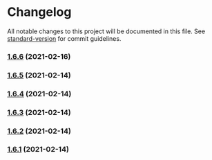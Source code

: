 # Changelog

All notable changes to this project will be documented in this file. See [standard-version](https://github.com/conventional-changelog/standard-version) for commit guidelines.

### [1.6.6](https://github.com/yegobox/flipper-plugins/compare/v1.2.7...v1.6.6) (2021-02-16)

### [1.6.5](https://github.com/yegobox/flipper-plugins/compare/v1.2.6...v1.6.5) (2021-02-14)

### [1.6.4](https://github.com/yegobox/flipper-plugins/compare/v1.2.5...v1.6.4) (2021-02-14)

### [1.6.3](https://github.com/yegobox/flipper-plugins/compare/v1.2.4...v1.6.3) (2021-02-14)

### [1.6.2](https://github.com/yegobox/flipper-plugins/compare/v1.2.3...v1.6.2) (2021-02-14)

### [1.6.1](https://github.com/yegobox/flipper-plugins/compare/v1.2.1...v1.6.1) (2021-02-14)

